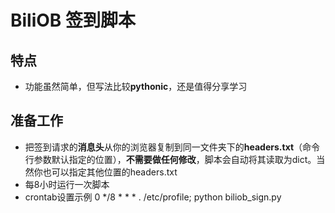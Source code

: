 # BiliOB 签到脚本
## 特点
+ 功能虽然简单，但写法比较**pythonic**，还是值得分享学习
## 准备工作
+ 把签到请求的**消息头**从你的浏览器复制到同一文件夹下的**headers.txt**（命令行参数默认指定的位置），**不需要做任何修改**，脚本会自动将其读取为dict。当然你也可以指定其他位置的headers.txt
+ 每8小时运行一次脚本
+ crontab设置示例 0 */8 * * * . /etc/profile; python biliob_sign.py
